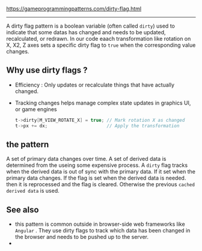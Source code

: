https://gameprogrammingpatterns.com/dirty-flag.html

---
A dirty flag pattern is a boolean variable (often called `dirty`) used to indicate that some datas has changed and needs to be updated, recalculated, or redrawn. 
In our code eaach transformation like rotation on X, X2, Z axes sets a specific dirty flag to `true` when the corresponding value changes.

## Why use dirty flags ?
- Efficiency : Only updates or recalculate things that have actually changed. 
- Tracking changes helps manage complex state updates in graphics UI, or game engines


    ```c
	t->dirty[M_VIEW_ROTATE_X] = true; // Mark rotation X as changed
	t->px += dx;                      // Apply the transformation
    ```

## the pattern
A set of primary data changes over time. A set of derived data is determined from the useing some expensive process. A `dirty` flag tracks when the derived data is out of sync with the primary data. If it set when the primary data changes. If the flag is set when  the derived data is needed. then it is reprocessed and the flag is cleared. Otherwise the previous `cached derived data` is used.


## See also
- this pattern is common outside in browser-side web frameworks like `Angular` . They use dirty flags to track which data has been changed in the browser and needs to be pushed up to the server.
- 